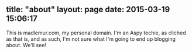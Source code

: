 title: "about"
layout: page
date: 2015-03-19 15:06:17
---
This is madlemur.com, my personal domain. I'm an Aspy techie, as cliched as that is, and as such, I'm not sure what I'm going to end up blogging about. We'll see!
